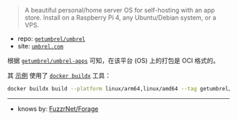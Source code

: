 
[repo]: https://github.com/getumbrel/umbrel.git

> A beautiful personal/home server OS for self-hosting with an app store. Install on a Raspberry Pi 4, any Ubuntu/Debian system, or a VPS.
> 

[site]: https://umbrel.com

- repo: [`getumbrel/umbrel`][repo]
- site: [`umbrel.com`][site]

[repo-app]: https://github.com/getumbrel/umbrel-apps.git
[buildx-repo]: https://github.com/docker/buildx.git

根据 [`getumbrel/umbrel-apps`][repo-app] 可知，在该平台 (OS) 上的打包是 OCI 格式的。

其 [示例][pkg-buildx] 使用了 [`docker buildx`][buildx-repo] 工具：

~~~ sh
docker buildx build --platform linux/arm64,linux/amd64 --tag getumbrel/btc-rpc-explorer:v2.0.2 --output "type=registry" -- .
~~~

[pkg-buildx]: https://github.com/getumbrel/umbrel-apps.git#1-containerizing-the-app-using-docker

----

- knows by: [FuzzrNet/Forage][forage-repo]

[forage-repo]: https://github.com/FuzzrNet/Forage.git
